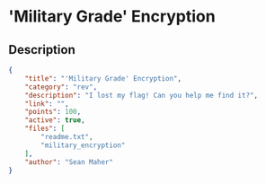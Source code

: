# 'Military Grade' Encryption

## Description

```json
{
    "title": "'Military Grade' Encryption",
    "category": "rev",
    "description": "I lost my flag! Can you help me find it?",
    "link": "",
    "points": 100,
    "active": true,
    "files": [
        "readme.txt",
        "military_encryption"
    ],
    "author": "Sean Maher"
}
```
